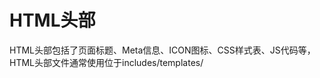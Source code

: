 # HTML头部

HTML头部包括了页面标题、Meta信息、ICON图标、CSS样式表、JS代码等，HTML头部文件通常使用位于includes/templates/<template>/common/html_header.php或includes/templates/template_default/common/html_header.php文件。
HTML头部初始化的顺序如下：
1、首先加载Meta内容控制文件includes/modules/meta_tags.php，此文件控制如何定义不同页面的标题和Meta常量。
2、显示Title、Meta内容（包括keywords和description）
3、根据后台设置确定是否屏蔽搜索引擎收录

<?php if (defined('ROBOTS_PAGES_TO_SKIP') && in_array($current_page_base,explode(",",constant('ROBOTS_PAGES_TO_SKIP'))) || $current_page_base=='down_for_maintenance' || $robotsNoIndex === true) { ?>
<meta name="robots" content="noindex, nofollow" />
<?php } ?>
ROBOTS_PAGES_TO_SKIP常量在meta_tags.php里定义，它控制了哪些页面需要加入上述的屏蔽搜索引擎收录的代码。
4、显示收藏及显示用ICON图标
图标地址由常量FAVICON定义，同样在meta_tags.php里控制。
5、显示标准地址
是否显示标准地址是由初始脚本init_canonical.php控制的。
6、加载CSS样式表文件
在zencart中CSS样式表是有区分的，是否加载CSS样式表取决于样式表的文件名。
CSS样式表文件通常放置在includes/templates/<template>/css/或includes/templates/template_default/css/目录下。
文件名格式	说明	示例
style***.css	全局模板	stylesheet.css
<language>_stylesheet.css	语言相关	en_stylesheet.css
<page>.css	访问页面相关	shoppingcart.css
<language>_<page>.css	语言和页面相关	en_account.css
c_<cPath>.css	分类路径相关	c_123.css
<language>_c_<cPath>.css	语言和分类路径	en_c_123.css
m_<manufacture_id>.css	供应商相关	m_88.css
<language>_m_<manufacture_id>.css	语言和供应商	en_m_88.css
p_<product_id>.css	产品相关	p_100.css
<language>_p_<product_id>.css	语言和产品相关	en_p_100.css

7、用于打印的CSS样式
当打印页面时，使用的CSS样式，要求文件名格式为print***.css。
8、加载全局JS代码文件
全局JS代码放置在includes/templates/<template>/jscript/或includes/templates/template_default/jscript/目录下，全局JS代码会在所有页面加载。文件名格式为：jscript_***.js
9、加载页面JS代码
页面JS代码仅针对当前页面使用，放置在includes/modules/<page>/jscript/目录下，文件名格式为：jscript_***.js
10、加载全局JS的PHP文件
此文件用于在PHP程序中合成JS代码，通常用于动态JS代码的实现，文件放置位置的与全局JS代码文件相同，文件名格式为jscript_***.php。
11、加载页面JS的PHP文件
用于针对某个页面的动态JS代码，与页面JS代码文件放置在同一目录下，文件名格式为jscript_***.php。
